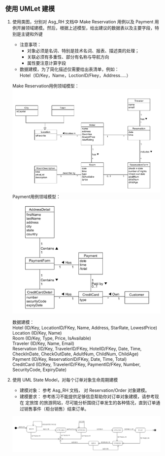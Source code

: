 ## 使用 UMLet 建模
1. 使用类图，分别对 Asg_RH 文档中 Make Reservation 用例以及 Payment 用例开展领域建模。然后，根据上述模型，给出建议的数据表以及主要字段，特别是主键和外键  
    - 注意事项：
        - 对象必须是名词、特别是技术名词、报表、描述类的处理；
        - 关联必须有多重性、部分有名称与导航方向
        - 属性要注意计算字段
    - 数据建模，为了简化描述仅需要给出表清单，例如：  
    Hotel（ID/Key，Name，LoctionID/Fkey，Address…..）  
    
    Make Reservation用例领域模型：  
    ![](9-1.png)  
    Payment用例领域模型：  
    ![](9-2.png)  

    数据建模：  
    Hotel (ID/Key, LocationID/FKey, Name, Address, StarRate, LowestPrice)  
    Location (ID/Key, Name)  
    Room (ID/Key, Type, Price, IsAvailable)  
    Traveler (ID/Key, Name, Email)  
    Reservation (ID/Key, TravelerID/FKey, HotelID/FKey, Date, Time, CheckInDate, CheckOutDate, AdultNum, ChildNum, ChildAge)  
    Payment (ID/Key, ReservationID/FKey, Date, Time, Total)  
    CreditCard (ID/Key, TravelerID/FKey, PaymentID/FKey, Number, SecurityCode, ExpiryDate)  

2. 使用 UML State Model，对每个订单对象生命周期建模  
    - 建模对象： 参考 Asg_RH 文档， 对 Reservation/Order 对象建模。
    - 建模要求： 参考练习不能提供足够信息帮助你对订单对象建模，请参考现在 定旅馆 的旅游网站，尽可能分析围绕订单发生的各种情况，直到订单通过销售事件（柜台销售）结束订单。  

    ![](9-3.png)  
